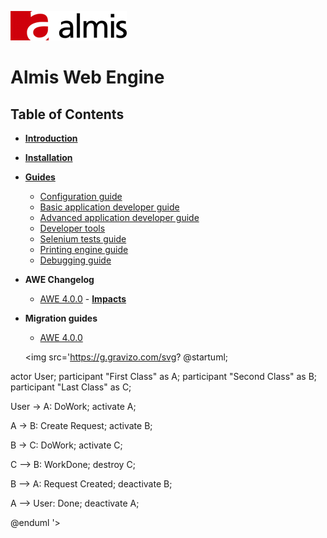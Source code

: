 ![logo_almis](wiki/images/logo_almis.png)
# **Almis Web Engine**

## Table of Contents

* **[Introduction](wiki/introduction.md)**
* **[Installation](wiki/installation.md)**
* **[Guides](wiki/guides.md)**
  * [Configuration guide](wiki/configuration-guide.md)
  * [Basic application developer guide](wiki/basic-developer-guide.md)
  * [Advanced application developer guide](wiki/advanced-developer-guide.md)
  * [Developer tools](wiki/developer-tools.md)
  * [Selenium tests guide](wiki/selenium-tests-guide.md)
  * [Printing engine guide](wiki/print-guide.md)
  * [Debugging guide](wiki/debugging-guide.md)
* **AWE Changelog**
  * [AWE 4.0.0](https://git.almis.com/awe-team/awe/issues?milestone_title=awe+v4.0.0&state=closed) - **[Impacts](https://git.almis.com/awe-team/awe/issues?scope=all&utf8=%E2%9C%93&state=closed&milestone_title=awe%20v4.0.0&label_name[]=Impact)**
* **Migration guides**
  * [AWE 4.0.0](wiki/awe-4.0-migration-guide.md)
  
  <img src='https://g.gravizo.com/svg?
@startuml;

actor User;
participant "First Class" as A;
participant "Second Class" as B;
participant "Last Class" as C;

User -> A: DoWork;
activate A;

A -> B: Create Request;
activate B;

B -> C: DoWork;
activate C;

C --> B: WorkDone;
destroy C;

B --> A: Request Created;
deactivate B;

A --> User: Done;
deactivate A;

@enduml
'>
